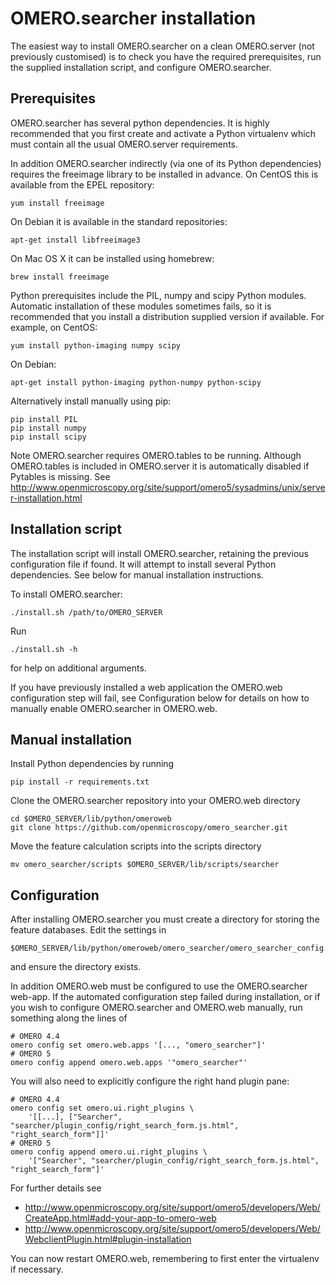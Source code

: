 OMERO.searcher installation
===========================

The easiest way to install OMERO.searcher on a clean OMERO.server (not
previously customised) is to check you have the required prerequisites,
run the supplied installation script, and configure OMERO.searcher.


Prerequisites
-------------

OMERO.searcher has several python dependencies. It is highly recommended
that you first create and activate a Python virtualenv which must contain
all the usual OMERO.server requirements.

In addition OMERO.searcher indirectly (via one of its Python dependencies)
requires the freeimage library to be installed in advance. On CentOS this
is available from the EPEL repository:

    yum install freeimage

On Debian it is available in the standard repositories:

    apt-get install libfreeimage3

On Mac OS X it can be installed using homebrew:

    brew install freeimage

Python prerequisites include the PIL, numpy and scipy Python modules.
Automatic installation of these modules sometimes fails, so it is
recommended that you install a distribution supplied version if available.
For example, on CentOS:

    yum install python-imaging numpy scipy

On Debian:

    apt-get install python-imaging python-numpy python-scipy

Alternatively install manually using pip:

    pip install PIL
    pip install numpy
    pip install scipy

Note OMERO.searcher requires OMERO.tables to be running. Although
OMERO.tables is included in OMERO.server it is automatically disabled if
Pytables is missing. See
http://www.openmicroscopy.org/site/support/omero5/sysadmins/unix/server-installation.html


Installation script
-------------------

The installation script will install OMERO.searcher, retaining the previous
configuration file if found. It will attempt to install several Python
dependencies. See below for manual installation instructions.

To install OMERO.searcher:

    ./install.sh /path/to/OMERO_SERVER

Run

    ./install.sh -h

for help on additional arguments.

If you have previously installed a web application the OMERO.web
configuration step will fail, see Configuration below for details on how to
manually enable OMERO.searcher in OMERO.web.


Manual installation
-------------------

Install Python dependencies by running

    pip install -r requirements.txt

Clone the OMERO.searcher repository into your OMERO.web directory

    cd $OMERO_SERVER/lib/python/omeroweb
    git clone https://github.com/openmicroscopy/omero_searcher.git

Move the feature calculation scripts into the scripts directory

    mv omero_searcher/scripts $OMERO_SERVER/lib/scripts/searcher


Configuration
-------------

After installing OMERO.searcher you must create a directory for storing
the feature databases. Edit the settings in

    $OMERO_SERVER/lib/python/omeroweb/omero_searcher/omero_searcher_config.py

and ensure the directory exists.

In addition OMERO.web must be configured to use the OMERO.searcher web-app.
If the automated configuration step failed during installation, or if you
wish to configure OMERO.searcher and OMERO.web manually, run something
along the lines of

    # OMERO 4.4
    omero config set omero.web.apps '[..., "omero_searcher"]'
    # OMERO 5
    omero config append omero.web.apps '"omero_searcher"'

You will also need to explicitly configure the right hand plugin pane:

    # OMERO 4.4
    omero config set omero.ui.right_plugins \
        '[[...], ["Searcher", "searcher/plugin_config/right_search_form.js.html", "right_search_form"]]'
    # OMERO 5
    omero config append omero.ui.right_plugins \
        '["Searcher", "searcher/plugin_config/right_search_form.js.html", "right_search_form"]'

For further details see

- http://www.openmicroscopy.org/site/support/omero5/developers/Web/CreateApp.html#add-your-app-to-omero-web
- http://www.openmicroscopy.org/site/support/omero5/developers/Web/WebclientPlugin.html#plugin-installation

You can now restart OMERO.web, remembering to first enter the virtualenv if
necessary.
